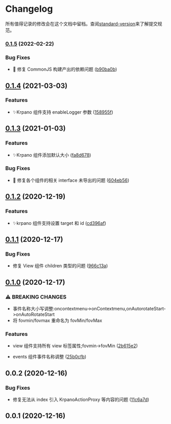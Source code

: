 # Changelog

所有值得记录的修改会在这个文档中留档。查阅[standard-version](https://github.com/conventional-changelog/standard-version)来了解提交规范。

### [0.1.5](https://github.com/0xLLLLH/react-krpano/compare/v0.1.3...v0.1.5) (2022-02-22)

### Bug Fixes

-   🐞 修复 CommonJS 构建产出的依赖问题 ([b90ba0b](https://github.com/0xLLLLH/react-krpano/commit/b90ba0bca9648b84b35b735c05f8303418b29364))

## [0.1.4](https://github.com/0xLLLLH/react-krpano/compare/v0.1.3...v0.1.4) (2021-03-03)

### Features

-   ✨Krpano 组件支持 enableLogger 参数 ([158955f](https://github.com/0xLLLLH/react-krpano/commit/158955fbe77a045a85c9f3867742780d69759050))

## [0.1.3](https://github.com/0xLLLLH/react-krpano/compare/v0.1.2...v0.1.3) (2021-01-03)

### Features

-   ✨Krpano 组件添加默认大小 ([fa8d678](https://github.com/0xLLLLH/react-krpano/commit/fa8d678228443b5f86a950d0d0548f5758904ab3))

### Bug Fixes

-   🐞 修复各个组件的相关 interface 未导出的问题 ([604eb56](https://github.com/0xLLLLH/react-krpano/commit/604eb56a53389b4e05c5bb51b2d2ed1f4a63c006))

## [0.1.2](https://github.com/0xLLLLH/react-krpano/compare/v0.1.1...v0.1.2) (2020-12-19)

### Features

-   ✨krpano 组件支持设置 target 和 id ([cd396af](https://github.com/0xLLLLH/react-krpano/commit/cd396af5537b0f3918013a59d22c516d6f4d8097))

## [0.1.1](https://github.com/0xLLLLH/react-krpano/compare/v0.1.0...v0.1.1) (2020-12-17)

### Bug Fixes

-   修复 View 组件 children 类型的问题 ([966c13a](https://github.com/0xLLLLH/react-krpano/commit/966c13a026c3efc75bbde1bb65079c98a073698b))

## [0.1.0](https://github.com/0xLLLLH/react-krpano/compare/v0.0.2...v0.1.0) (2020-12-17)

### ⚠ BREAKING CHANGES

-   事件名称大小写调整:oncontextmenu->onContextmenu,onAutorotateStart->onAutoRotateStart
-   将 fovmin/fovmax 重命名为 fovMin/fovMax

### Features

-   view 组件支持所有 view 标签属性;fovmin->fovMin ([2b615e2](https://github.com/0xLLLLH/react-krpano/commit/2b615e2381eab8c7241eadffc6ff53619260f851))

-   events 组件事件名称调整 ([25b0cfb](https://github.com/0xLLLLH/react-krpano/commit/25b0cfb7e4b092d0893ef7af1162e0cc2f8209ed))

## 0.0.2 (2020-12-16)

### Bug Fixes

-   修复无法从 index 引入 KrpanoActionProxy 等内容的问题 ([11c6a7d](https://github.com/0xLLLLH/react-krpano/commit/11c6a7d3a02cd4631a67ef688e4aa8d76f7b90f8))

## 0.0.1 (2020-12-16)
